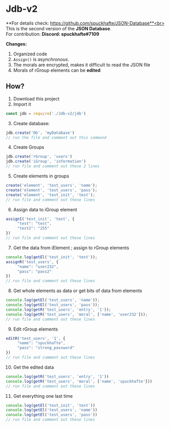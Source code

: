 # Jdb-v2
**For details check: https://github.com/spuckhafte/JSON-Database**<br>
This is the second version of the **JSON Database**.<br>
For contribution: **Discord: spuckhafte#7109**

**Changes:**
1. Organized code
2. `Assign()` is *asynchronous*.
3. The morals are encrypted, makes it difficult to read the JSON file
4. Morals of rGroup elements can be **edited**

## How?
1. Download this project
2. Import it
```js
const jdb = require('./Jdb-v2/jdb')
```
3. Create database:
```js
jdb.create('Db', 'myDatabase')
// run the file and comment out this command
```
4. Create Groups
```js
jdb.create('rGroup', 'users')
jdb.create('iGroup', 'information')
// run file and comment out these 2 lines
```
5. Create elements in groups
```js
create('element', 'test_users', 'name');
create('element', 'test_users', 'pass');
create('element', 'test_init', 'test');
// run file and comment out these lines
```
6. Assign data to iGroup element
```js
assignI('test_init', 'test', {
     "test": "test",
     "test2": "255"
})
// run file and comment out these lines
```
7. Get the data from iElement ; assign to rGroup elements
```js
console.log(getEl('test_init', 'test'));
assignR('test_users', {
     "name": "user232",
     "pass": "pass2"
})
// run file and comment out these lines
```
8. Get whole elements as data or get bits of data from elements
```js
console.log(getEl('test_users', 'name'));
console.log(getEl('test_users', 'pass'));
console.log(getR('test_users', 'entry', '1'));
console.log(getR('test_users', 'moral', ['name', 'user232']));
// run file and comment out these lines
```
9. Edit rGroup elements
```js
editR('test_users', '1', {
     "name": "spuckhafte",
     "pass": "strong_password"
})
// run file and comment out these lines
```
10. Get the edited data
```js
console.log(getR('test_users', 'entry', '1'))
console.log(getR('test_users', 'moral', ['name', 'spuckhafte']))
// run file and comment out these lines
```
11. Get everything one last time
```js
console.log(getEl('test_init', 'test'))
console.log(getEl('test_users', 'name'))
console.log(getEl('test_users', 'pass'))
// run file and comment out these lines
```
